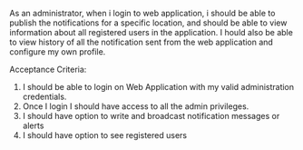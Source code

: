 As an administrator, when i login to web application, i should be able to publish the notifications for a specific location, and should be able to view information about all registered users in the application. I hould also be able to view history of all the notification sent from the web application and configure my own profile.

Acceptance Criteria:

1. I should be able to login on Web Application with my valid administration credentials.
2. Once I login I should have access to all the admin privileges.
3. I should have option to write and broadcast notification messages or alerts
4. I should have option to see registered users
